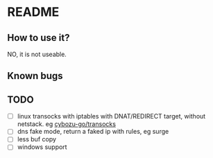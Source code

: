 # README

## How to use it?

NO, it is not useable.

## Known bugs

## TODO

* [ ] linux transocks with iptables with DNAT/REDIRECT target, without netstack. eg [cybozu-go/transocks](https://github.com/cybozu-go/transocks)
* [ ] dns fake mode, return a faked ip with rules, eg surge
* [ ] less buf copy
* [ ] windows support
